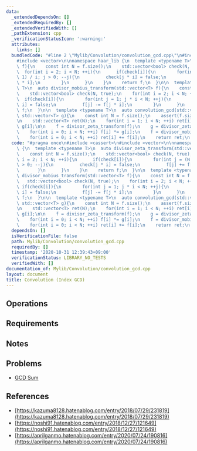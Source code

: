 ```yaml
---
data:
  _extendedDependsOn: []
  _extendedRequiredBy: []
  _extendedVerifiedWith: []
  _pathExtension: cpp
  _verificationStatusIcon: ':warning:'
  attributes:
    links: []
  bundledCode: "#line 2 \"Mylib/Convolution/convolution_gcd.cpp\"\n#include <cassert>\n\
    #include <vector>\n\nnamespace haar_lib {\n  template <typename T>\n  auto divisor_zeta_transform(std::vector<T>\
    \ f){\n    const int N = f.size();\n    std::vector<bool> check(N, true);\n  \
    \  for(int i = 2; i < N; ++i){\n      if(check[i]){\n        for(int j = (N -\
    \ 1) / i; j > 0; --j){\n          check[j * i] = false;\n          f[j] += f[j\
    \ * i];\n        }\n      }\n    }\n    return f;\n  }\n\n  template <typename\
    \ T>\n  auto divisor_mobius_transform(std::vector<T> f){\n    const int N = f.size();\n\
    \    std::vector<bool> check(N, true);\n    for(int i = 2; i < N; ++i){\n    \
    \  if(check[i]){\n        for(int j = 1; j * i < N; ++j){\n          check[j *\
    \ i] = false;\n          f[j] -= f[j * i];\n        }\n      }\n    }\n    return\
    \ f;\n  }\n\n  template <typename T>\n  auto convolution_gcd(std::vector<T> f,\
    \ std::vector<T> g){\n    const int N = f.size();\n    assert(f.size() == g.size());\n\
    \n    std::vector<T> ret(N);\n    for(int i = 1; i < N; ++i) ret[i] += f[i] +\
    \ g[i];\n\n    f = divisor_zeta_transform(f);\n    g = divisor_zeta_transform(g);\n\
    \    for(int i = 0; i < N; ++i) f[i] *= g[i];\n    f = divisor_mobius_transform(f);\n\
    \    for(int i = 0; i < N; ++i) ret[i] += f[i];\n    return ret;\n  }\n}\n"
  code: "#pragma once\n#include <cassert>\n#include <vector>\n\nnamespace haar_lib\
    \ {\n  template <typename T>\n  auto divisor_zeta_transform(std::vector<T> f){\n\
    \    const int N = f.size();\n    std::vector<bool> check(N, true);\n    for(int\
    \ i = 2; i < N; ++i){\n      if(check[i]){\n        for(int j = (N - 1) / i; j\
    \ > 0; --j){\n          check[j * i] = false;\n          f[j] += f[j * i];\n \
    \       }\n      }\n    }\n    return f;\n  }\n\n  template <typename T>\n  auto\
    \ divisor_mobius_transform(std::vector<T> f){\n    const int N = f.size();\n \
    \   std::vector<bool> check(N, true);\n    for(int i = 2; i < N; ++i){\n     \
    \ if(check[i]){\n        for(int j = 1; j * i < N; ++j){\n          check[j *\
    \ i] = false;\n          f[j] -= f[j * i];\n        }\n      }\n    }\n    return\
    \ f;\n  }\n\n  template <typename T>\n  auto convolution_gcd(std::vector<T> f,\
    \ std::vector<T> g){\n    const int N = f.size();\n    assert(f.size() == g.size());\n\
    \n    std::vector<T> ret(N);\n    for(int i = 1; i < N; ++i) ret[i] += f[i] +\
    \ g[i];\n\n    f = divisor_zeta_transform(f);\n    g = divisor_zeta_transform(g);\n\
    \    for(int i = 0; i < N; ++i) f[i] *= g[i];\n    f = divisor_mobius_transform(f);\n\
    \    for(int i = 0; i < N; ++i) ret[i] += f[i];\n    return ret;\n  }\n}\n"
  dependsOn: []
  isVerificationFile: false
  path: Mylib/Convolution/convolution_gcd.cpp
  requiredBy: []
  timestamp: '2020-10-31 12:39:43+09:00'
  verificationStatus: LIBRARY_NO_TESTS
  verifiedWith: []
documentation_of: Mylib/Convolution/convolution_gcd.cpp
layout: document
title: Convolution (Index GCD)
---
```


## Operations

## Requirements

## Notes

## Problems

- [GCD Sum](https://www.codechef.com/problems/GCDSUM/)

## References

- [https://kazuma8128.hatenablog.com/entry/2018/07/29/231819](https://kazuma8128.hatenablog.com/entry/2018/07/29/231819)
- [https://noshi91.hatenablog.com/entry/2018/12/27/121649](https://noshi91.hatenablog.com/entry/2018/12/27/121649)
- [https://aprilganmo.hatenablog.com/entry/2020/07/24/190816](https://aprilganmo.hatenablog.com/entry/2020/07/24/190816)
